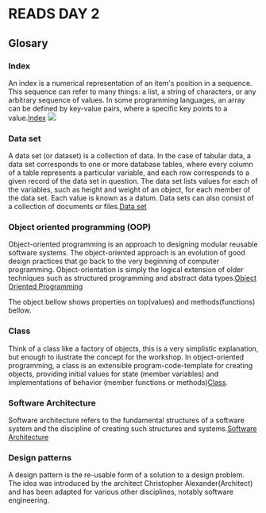 # READS DAY 2
## Glosary
### **Index**
An index is a numerical representation of an item's position in a sequence. This sequence can refer to many things: a list, a string of characters, or any arbitrary sequence of values. In some programming languages, an array can be defined by key-value pairs, where a specific key points to a value.[Index](https://en.scratch-wiki.info/wiki/Index#:~:text=An%20index%20is%20a%20numerical,key%20points%20to%20a%20value.)
![](../../images/string-indexes.png)

### **Data set**
A data set (or dataset) is a collection of data. In the case of tabular data, a data set corresponds to one or more database tables, where every column of a table represents a particular variable, and each row corresponds to a given record of the data set in question. The data set lists values for each of the variables, such as height and weight of an object, for each member of the data set. Each value is known as a datum. Data sets can also consist of a collection of documents or files.[Data set](https://en.wikipedia.org/wiki/Data_set#cite_note-Editorial-1)

### **Object oriented programming (OOP)**
Object-oriented programming is an approach to designing modular reusable software systems. The object-oriented approach is an evolution of good design practices that go back to the very beginning of computer programming. Object-orientation is simply the logical extension of older techniques such as structured programming and abstract data types.[Object Oriented Programming](https://en.wikipedia.org/wiki/Object_(computer_science)#:~:text=An%20object%20is%20an%20abstract,found%20in%20the%20real%20world.)

The object bellow shows properties on top(values) and methods(functions) bellow. 
[](../../image/object.png)

### **Class**
Think of a class like a factory of objects, this is a very simplistic explanation, but enough to ilustrate the concept for the workshop. In object-oriented programming, a class is an extensible program-code-template for creating objects, providing initial values for state (member variables) and implementations of behavior (member functions or methods)[Class](https://en.wikipedia.org/wiki/Class_(computer_programming)).

### **Software Architecture**
Software architecture refers to the fundamental structures of a software system and the discipline of creating such structures and systems.[Software Architecture](https://en.wikipedia.org/wiki/Software_architecture)

### **Design patterns**
A design pattern is the re-usable form of a solution to a design problem. The idea was introduced by the architect Christopher Alexander(Architect) and has been adapted for various other disciplines, notably software engineering.

